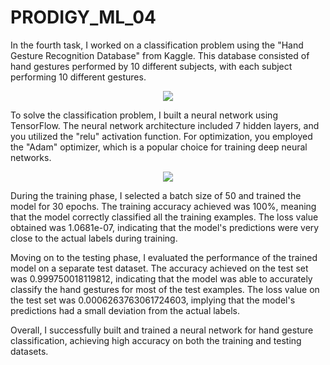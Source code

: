 # PRODIGY_ML_04

In the fourth task, I worked on a classification problem using the "Hand Gesture Recognition Database" from Kaggle. 
This database consisted of hand gestures performed by 10 different subjects, with each subject performing 10 different gestures.

<p align="center">
  <img src="https://github.com/Stevenwaheed/PRODIGY_ML_04/assets/83607748/aa7a52c2-8935-4137-9d97-caa85e5631f7">
</p>

To solve the classification problem, I built a neural network using TensorFlow. The neural network architecture included 7 hidden layers, and you utilized the "relu" activation function. 
For optimization, you employed the "Adam" optimizer, which is a popular choice for training deep neural networks.

<p align="center">
  <img src="https://github.com/Stevenwaheed/PRODIGY_ML_04/assets/83607748/9d62e84d-314c-4c1d-97fd-65dd54ed1258">
</p>


During the training phase, I selected a batch size of 50 and trained the model for 30 epochs. 
The training accuracy achieved was 100%, meaning that the model correctly classified all the training examples. 
The loss value obtained was 1.0681e-07, indicating that the model's predictions were very close to the actual labels during training.

Moving on to the testing phase, I evaluated the performance of the trained model on a separate test dataset. 
The accuracy achieved on the test set was 0.999750018119812, indicating that the model was able to accurately classify the hand gestures for most of the test examples. 
The loss value on the test set was 0.0006263763061724603, implying that the model's predictions had a small deviation from the actual labels.

Overall, I successfully built and trained a neural network for hand gesture classification, achieving high accuracy on both the training and testing datasets.
